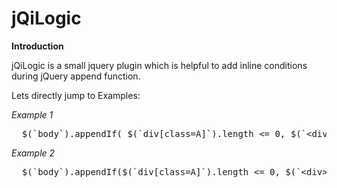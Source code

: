 jQiLogic
========

**Introduction**

jQiLogic is a small jquery plugin which is helpful to add inline conditions during jQuery append function.

Lets directly jump to Examples:
  
*Example 1*
<pre>
  $(`body`).appendIf( $(`div[class=A]`).length &lt;= 0, $(`&lt;div&gt;`,{`class`:`A`}));  
</pre>
  
*Example 2*
<pre>
  $(`body`).appendIf($(`div[class=A]`).length &lt;= 0, $(`&lt;div&gt;`,{`class`:`A`}), $(`&lt;div&gt;`,{`class`:`B`}));  
</pre>